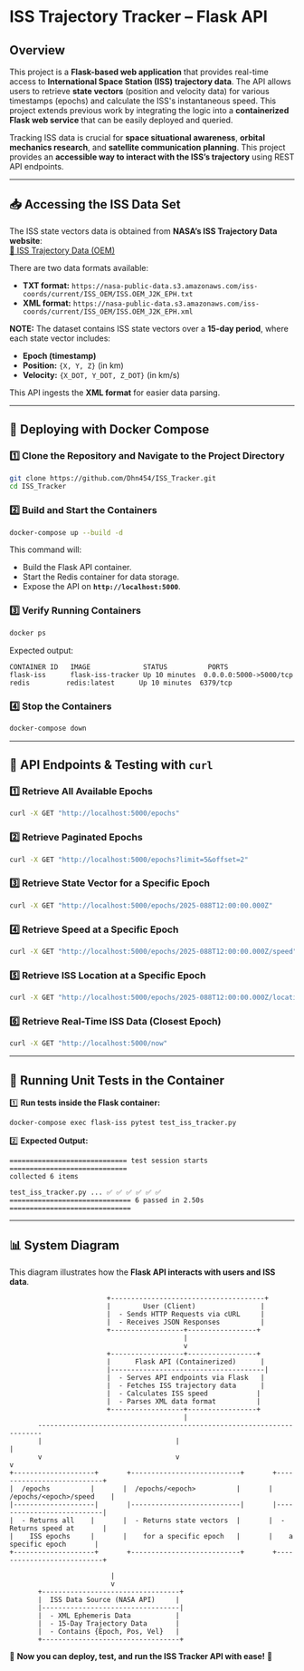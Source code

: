 # **ISS Trajectory Tracker – Flask API**

## **Overview**
This project is a **Flask-based web application** that provides real-time access to **International Space Station (ISS) trajectory data**. The API allows users to retrieve **state vectors** (position and velocity data) for various timestamps (epochs) and calculate the ISS's instantaneous speed. This project extends previous work by integrating the logic into a **containerized Flask web service** that can be easily deployed and queried.

Tracking ISS data is crucial for **space situational awareness**, **orbital mechanics research**, and **satellite communication planning**. This project provides an **accessible way to interact with the ISS’s trajectory** using REST API endpoints.

---

## **📥 Accessing the ISS Data Set**

The ISS state vectors data is obtained from **NASA’s ISS Trajectory Data website**:  
[🔗 ISS Trajectory Data (OEM)](https://spotthestation.nasa.gov)

There are two data formats available:  
- **TXT format:** `https://nasa-public-data.s3.amazonaws.com/iss-coords/current/ISS_OEM/ISS.OEM_J2K_EPH.txt`  
- **XML format:** `https://nasa-public-data.s3.amazonaws.com/iss-coords/current/ISS_OEM/ISS.OEM_J2K_EPH.xml`

**NOTE:** The dataset contains ISS state vectors over a **15-day period**, where each state vector includes:  
- **Epoch (timestamp)**
- **Position:** `{X, Y, Z}` (in km)
- **Velocity:** `{X_DOT, Y_DOT, Z_DOT}` (in km/s)  

This API ingests the **XML format** for easier data parsing.

---

## **🐳 Deploying with Docker Compose**
### **1️⃣ Clone the Repository and Navigate to the Project Directory**
```bash
git clone https://github.com/Dhn454/ISS_Tracker.git
cd ISS_Tracker
```
### **2️⃣ Build and Start the Containers**
```bash
docker-compose up --build -d
```
This command will:
- Build the Flask API container.
- Start the Redis container for data storage.
- Expose the API on **`http://localhost:5000`**.

### **3️⃣ Verify Running Containers**
```bash
docker ps
```
Expected output:
```
CONTAINER ID   IMAGE             STATUS          PORTS
flask-iss      flask-iss-tracker Up 10 minutes  0.0.0.0:5000->5000/tcp
redis         redis:latest      Up 10 minutes  6379/tcp
```

### **4️⃣ Stop the Containers**
```bash
docker-compose down
```

---

## **🔗 API Endpoints & Testing with `curl`**

### **1️⃣ Retrieve All Available Epochs**
```bash
curl -X GET "http://localhost:5000/epochs"
```

### **2️⃣ Retrieve Paginated Epochs**
```bash
curl -X GET "http://localhost:5000/epochs?limit=5&offset=2"
```

### **3️⃣ Retrieve State Vector for a Specific Epoch**
```bash
curl -X GET "http://localhost:5000/epochs/2025-088T12:00:00.000Z"
```

### **4️⃣ Retrieve Speed at a Specific Epoch**
```bash
curl -X GET "http://localhost:5000/epochs/2025-088T12:00:00.000Z/speed"
```

### **5️⃣ Retrieve ISS Location at a Specific Epoch**
```bash
curl -X GET "http://localhost:5000/epochs/2025-088T12:00:00.000Z/location"
```

### **6️⃣ Retrieve Real-Time ISS Data (Closest Epoch)**
```bash
curl -X GET "http://localhost:5000/now"
```

---
## **🧪 Running Unit Tests in the Container**
1️⃣ **Run tests inside the Flask container:**
```bash
docker-compose exec flask-iss pytest test_iss_tracker.py
```

2️⃣ **Expected Output:**
```plaintext
============================= test session starts =============================
collected 6 items

test_iss_tracker.py ... ✅ ✅ ✅ ✅ ✅ ✅
============================== 6 passed in 2.50s ==============================
```

---
## **📊 System Diagram**
This diagram illustrates how the **Flask API interacts with users and ISS data**.

```plaintext
                        +--------------------------------------+
                        |        User (Client)                |
                        |  - Sends HTTP Requests via cURL     |
                        |  - Receives JSON Responses          |
                        +------------------+-----------------+
                                           |
                                           v
                        +------------------+-----------------+
                        |      Flask API (Containerized)      |
                        |--------------------------------------|
                        |  - Serves API endpoints via Flask   |
                        |  - Fetches ISS trajectory data      |
                        |  - Calculates ISS speed            |
                        |  - Parses XML data format          |
                        +------------------+-----------------+
                                           |
       -----------------------------------------------------------------------
       |                                 |                                     |
       v                                 v                                     v
+--------------------+       +---------------------------+       +---------------------------+
|  /epochs          |       |  /epochs/<epoch>          |       |  /epochs/<epoch>/speed    |
|--------------------|       |---------------------------|       |---------------------------|
|  - Returns all    |       |  - Returns state vectors  |       |  - Returns speed at       |
|    ISS epochs     |       |    for a specific epoch   |       |    a specific epoch       |
+--------------------+       +---------------------------+       +---------------------------+

                         |
                         v
       +----------------------------------+
       |  ISS Data Source (NASA API)     |
       |----------------------------------|
       |  - XML Ephemeris Data           |
       |  - 15-Day Trajectory Data       |
       |  - Contains {Epoch, Pos, Vel}   |
       +----------------------------------+
```

🚀 **Now you can deploy, test, and run the ISS Tracker API with ease!** 🚀


